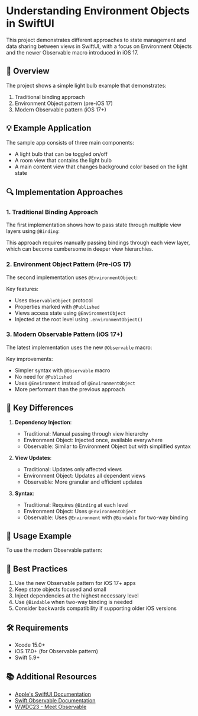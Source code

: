 # Understanding Environment Objects in SwiftUI

This project demonstrates different approaches to state management and data sharing between views in SwiftUI, with a focus on Environment Objects and the newer Observable macro introduced in iOS 17.

## 🎯 Overview

The project shows a simple light bulb example that demonstrates:
1. Traditional binding approach
2. Environment Object pattern (pre-iOS 17)
3. Modern Observable pattern (iOS 17+)

## 💡 Example Application

The sample app consists of three main components:
- A light bulb that can be toggled on/off
- A room view that contains the light bulb
- A main content view that changes background color based on the light state

## 🔍 Implementation Approaches

### 1. Traditional Binding Approach
The first implementation shows how to pass state through multiple view layers using `@Binding`:

This approach requires manually passing bindings through each view layer, which can become cumbersome in deeper view hierarchies.

### 2. Environment Object Pattern (Pre-iOS 17)
The second implementation uses `@EnvironmentObject`:

Key features:
- Uses `ObservableObject` protocol
- Properties marked with `@Published`
- Views access state using `@EnvironmentObject`
- Injected at the root level using `.environmentObject()`

### 3. Modern Observable Pattern (iOS 17+)
The latest implementation uses the new `@Observable` macro:

Key improvements:
- Simpler syntax with `@Observable` macro
- No need for `@Published`
- Uses `@Environment` instead of `@EnvironmentObject`
- More performant than the previous approach

## 🔑 Key Differences

1. **Dependency Injection**:
   - Traditional: Manual passing through view hierarchy
   - Environment Object: Injected once, available everywhere
   - Observable: Similar to Environment Object but with simplified syntax

2. **View Updates**:
   - Traditional: Updates only affected views
   - Environment Object: Updates all dependent views
   - Observable: More granular and efficient updates

3. **Syntax**:
   - Traditional: Requires `@Binding` at each level
   - Environment Object: Uses `@EnvironmentObject`
   - Observable: Uses `@Environment` with `@Bindable` for two-way binding

## 📝 Usage Example

To use the modern Observable pattern:

## 🚀 Best Practices

1. Use the new Observable pattern for iOS 17+ apps
2. Keep state objects focused and small
3. Inject dependencies at the highest necessary level
4. Use `@Bindable` when two-way binding is needed
5. Consider backwards compatibility if supporting older iOS versions

## 🛠 Requirements

- Xcode 15.0+
- iOS 17.0+ (for Observable pattern)
- Swift 5.9+

## 📚 Additional Resources

- [Apple's SwiftUI Documentation](https://developer.apple.com/documentation/swiftui)
- [Swift Observable Documentation](https://developer.apple.com/documentation/observation)
- [WWDC23 - Meet Observable](https://developer.apple.com/videos/play/wwdc2023/10149)